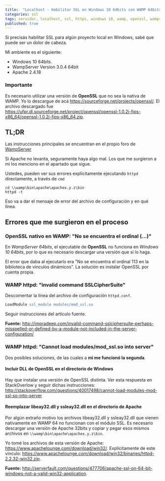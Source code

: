 ```yaml
---
title:  "Localhost - Habilitar SSL en Windows 10 64bits con WAMP 64bits y OpenSSL"
categories: ssl
tags: servidor, localhost, ssl, https, windows 10, wamp, openssl, wampserver, 64bits
published: true
---
```


Si precisás habilitar SSL para algún proyecto local en Windows, sabé que puede
ser un dolor de cabeza.

Mi ambiente es el siguiente:
- Windows 10 64bits.
- WampServer Version 3.0.4 64bit
- Apache 2.4.18

### Importante
Es necesario utilizar una versión de **OpenSSL** que no sea la nativa de WAMP.
Yo lo descargue de acá https://sourceforge.net/projects/openssl/. El archivo
descargado fue https://ufpr.dl.sourceforge.net/project/openssl/openssl-1.0.2j-fips-x86_64/openssl-1.0.2j-fips-x86_64.zip.

## TL;DR
Las instrucciones principales se encuentran en el propio foro de [WampServer](http://forum.wampserver.com/read.php?2,137505,137522#msg-137522)

Si Apache no levanta, seguramente haya algo mal. Los que me surgieron a mi los
menciono en el apartado que sigue.

Ustedes, pueden ver sus errores explícitamente ejecutando `httpd` directamente,
a través de `cmd`

```ssh
cd \\wamp\bin\apache\apachex.y.z\bin
httpd -t
```

Eso va a dar el mensaje de error del archivo de configuración y en qué línea.

## Errores que me surgieron en el proceso

### OpenSSL nativo en WAMP: "No se encuentra el ordinal (...)"

En *WampServer 64bits*, el ejecutable de **OpenSSL** no funciona
en *Windows 10 64bits*, por lo que es necesario descargar una versión que sí lo haga.

El error que daba al ejecutarlo era "No se encuentra el ordinal 113 en la
biblioteca de vínculos dinámicos". La solución es instalar OpenSSL por cuenta propia.

### WAMP httpd: "invalid command SSLCipherSuite"

Descomentar la línea del archivo de configuración `httpd.conf`.

```apache
LoadModule ssl_module modules/mod_ssl.so
```

Seguir instrucciones del artículo fuente.

**Fuente:** http://impradeep.com/invalid-command-sslciphersuite-perhaps-misspelled-or-defined-by-a-module-not-included-in-the-server-configuration/

### WAMP httpd: "Cannot load modules/mod_ssl.so into server"

Dos posibles soluciones, de las cuales a **mi me funcionó la segunda**.

#### Incluir DLL de OpenSSL en el directorio de Windows
Hay que instalar una versión de OpenSSL distinta. Ver esta respuesta en StackOverlow y seguir dichas instrucciones: http://stackoverflow.com/questions/40017498/cannot-load-modules-mod-ssl-so-into-server

#### Reemplazar libeay32.dll y ssleay32.dll en el directorio de Apache
Por algún extraño motivo los archivos libeay32.dll y ssleay32.dll que vienen
nativamente en WAMP 64 no funcionan con el módulo SSL. Es necesario descargar
una versión de Apache 32bits y copiar y pegar esos mismos archivos en
`\\wamp\bin\apache\apachex.y.z\bin`.

Yo tomé los archivos de esta versión de Apache: https://www.apachelounge.com/download/win32/. Explícitamente de este vínculo: https://www.apachelounge.com/download/win32/binaries/httpd-2.2.32-win32.zip.

**Fuente:** http://serverfault.com/questions/477706/apache-ssl-on-64-bit-windows-not-a-valid-win32-application.
